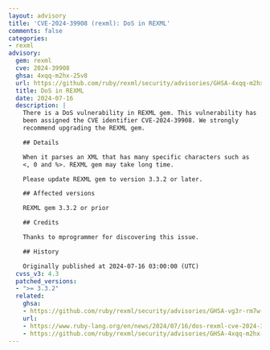 ```yaml
---
layout: advisory
title: 'CVE-2024-39908 (rexml): DoS in REXML'
comments: false
categories:
- rexml
advisory:
  gem: rexml
  cve: 2024-39908
  ghsa: 4xqq-m2hx-25v8
  url: https://github.com/ruby/rexml/security/advisories/GHSA-4xqq-m2hx-25v8
  title: DoS in REXML
  date: 2024-07-16
  description: |
    There is a DoS vulnerability in REXML gem. This vulnerability has
    been assigned the CVE identifier CVE-2024-39908. We strongly
    recommend upgrading the REXML gem.

    ## Details

    When it parses an XML that has many specific characters such as
    <, 0 and %>. REXML gem may take long time.

    Please update REXML gem to version 3.3.2 or later.

    ## Affected versions

    REXML gem 3.3.2 or prior

    ## Credits

    Thanks to mprogrammer for discovering this issue.

    ## History

    Originally published at 2024-07-16 03:00:00 (UTC)
  cvss_v3: 4.3
  patched_versions:
  - ">= 3.3.2"
  related:
    ghsa:
    - https://github.com/ruby/rexml/security/advisories/GHSA-vg3r-rm7w-2xgh
    url:
    - https://www.ruby-lang.org/en/news/2024/07/16/dos-rexml-cve-2024-39908
    - https://github.com/ruby/rexml/security/advisories/GHSA-4xqq-m2hx-25v8
---
```

